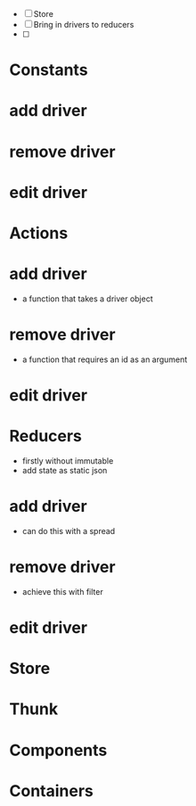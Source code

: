 - [ ] Store
- [ ] Bring in drivers to reducers
- [ ]

# Constants

# add driver

# remove driver

# edit driver

# Actions

# add driver

- a function that takes a driver object

# remove driver

- a function that requires an id as an argument

# edit driver

# Reducers

- firstly without immutable
- add state as static json

# add driver

- can do this with a spread

# remove driver

- achieve this with filter

# edit driver

# Store

# Thunk

# Components

# Containers
